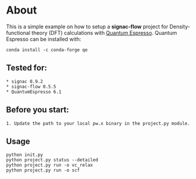 # About

This is a simple example on how to setup a **signac-flow** project for Density-functional theory (DFT) calculations with [Quantum Espresso](http://www.quantum-espresso.org/).
Quantum Espresso can be installed with:

```
conda install -c conda-forge qe
```

## Tested for:

    * signac 0.9.2
    * signac-flow 0.5.5
    * QuantumEspresso 6.1


## Before you start:

    1. Update the path to your local pw.x binary in the project.py module.

## Usage

```
python init.py
python project.py status --detailed
python project.py run -o vc_relax
python project.py run -o scf
```

